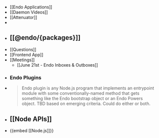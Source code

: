 - [[Endo Applications]]
- [[Daemon Videos]]
- [[Attenuator]]
-
- ## [[@endo/{packages}]]
- [[Questions]]
- [[Frontend App]]
- [[Meetings]]
	- [[June 21st - Endo Inboxes & Outboxes]]
- ### Endo Plugins
- > Endo plugin is any Node.js program that implements an entrypoint module with some conventionally-named method that gets something like the Endo bootstrap object or an Endo Powers object. TBD based on emerging criteria. Could do either or both.
- ## [[Node APIs]]
- {{embed [[Node.js]]}}
